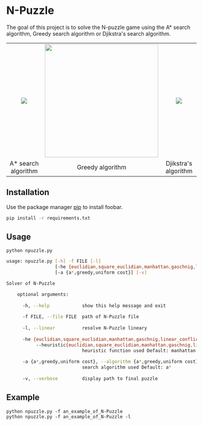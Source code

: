 # N-Puzzle

The goal of this project is to solve the N-puzzle game using the A* search algorithm, Greedy search algorithm or Djikstra's  search algorithm.

<table align="center">
  <tr align="center">
    <td><img src="https://miro.medium.com/max/420/1*HppvOLfDxXqQRFn0Cv2dHQ.gif"></td>
    <td><img width = 300 src="https://upload.wikimedia.org/wikipedia/commons/f/f9/Greedy-search-path.gif"></td>
    <td><img src="https://miro.medium.com/max/420/1*2jRCHqAbTCY7W7oG5ntMOQ.gif"></td>
  </tr>
    <tr align="center">
    <td>A* search algorithm</td>
     <td>Greedy algorithm</td>
     <td>Djikstra's algorithm</td>
    </tr>
 </table>

## Installation

Use the package manager [pip](https://pip.pypa.io/en/stable/) to install foobar.

```bash
pip install -r requirements.txt
```

## Usage

```python npuzzle.py```

```bash
usage: npuzzle.py [-h] -f FILE [-l]
                  [-he {euclidian,square_euclidian,manhattan,gaschnig,linear_conflict,hamming}]
                  [-a {a*,greedy,uniform cost}] [-v]

Solver of N-Puzzle

    optional arguments:
    
      -h, --help            show this help message and exit
    
      -f FILE, --file FILE  path of N-Puzzle file
      
      -l, --linear          resolve N-Puzzle lineary
      
      -he {euclidian,square_euclidian,manhattan,gaschnig,linear_conflict,hamming}, 
           --heuristic{euclidian,square_euclidian,manhattan,gaschnig,linear_conflict,hamming}
                            heuristic function used Default: manhattan
      
      -a {a*,greedy,uniform cost}, --algorithm {a*,greedy,uniform cost}
                            search algorithm used Default: a*
      
      -v, --verbose         display path to final puzzle
```

## Example

```
python npuzzle.py -f an_example_of_N-Puzzle
python npuzzle.py -f an_example_of_N-Puzzle -l
```
